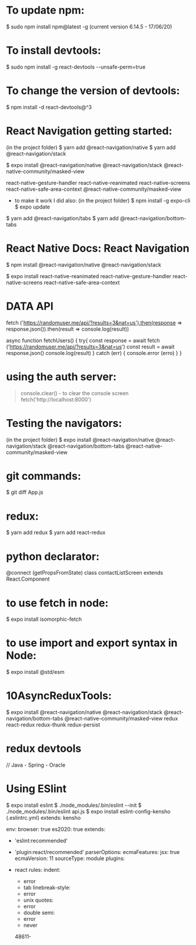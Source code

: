 # To update npm:
$ sudo npm install npm@latest -g
(current version 6.14.5 - 17/06/20)

# To install devtools:
$ sudo npm install -g react-devtools --unsafe-perm=true
# To change the version of devtools:
$ npm install -d react-devtools@^3

# React Navigation getting started:
(in the project folder)
$ yarn add @react-navigation/native
$ yarn add @react-navigation/stack

$ expo install
@react-navigation/native
@react-navigation/stack
@react-native-community/masked-view

react-native-gesture-handler
react-native-reanimated
react-native-screens
react-native-safe-area-context
@react-native-community/masked-view

- to make it work I did also:
(in the project folder)
$ npm install -g expo-cli
$ expo update

$ yarn add @react-navigation/tabs
$ yarn add @react-navigation/bottom-tabs

# React Native Docs: React Navigation
$ npm install @react-navigation/native @react-navigation/stack

$ expo install
react-native-reanimated
react-native-gesture-handler
react-native-screens
react-native-safe-area-context 

# DATA API
fetch ('https://randomuser.me/api/?results=3&nat=us').then(response => response.json()).then(result => console.log(result))

async function fetchUsers() {
  try{
    const response = await fetch ('https://randomuser.me/api/?results=3&nat=us')
    const result = await response.json()
    console.log(result)
  } catch (err) {
    console.error (erro)
  }
}

# using the auth server:
> console.clear() - to clear the console screen
> fetch('http://localhost:8000')

# Testing the navigators:
(in the project folder)
$ expo install
@react-navigation/native
@react-navigation/stack
@react-navigation/bottom-tabs
@react-native-community/masked-view

# git commands:
$ git diff App.js

# redux:
$ yarn add redux
$ yarn add react-redux

# python declarator:
@connect (getPropsFromState)
class contactListScreen extends React.Component

# to use fetch in node:
$ expo install isomorphic-fetch

# to use import and export syntax in Node:
$ expo install @std/esm

# 10AsyncReduxTools:
$ expo install
@react-navigation/native
@react-navigation/stack
@react-navigation/bottom-tabs
@react-native-community/masked-view
redux
react-redux
redux-thunk
redux-persist

# redux devtools

// Java - Spring - Oracle

# Using ESlint
$ expo install eslint
$ ./node_modules/.bin/eslint --init
$ ./node_modules/.bin/eslint api.js
$ expo install eslint-config-kensho
(.eslintrc.yml)
extends: kensho


env:
  browser: true
  es2020: true
extends:
  - 'eslint:recommended'
  - 'plugin:react/recommended'
parserOptions:
  ecmaFeatures:
    jsx: true
  ecmaVersion: 11
  sourceType: module
plugins:
  - react
rules:
  indent:
    - error
    - tab
  linebreak-style:
    - error
    - unix
  quotes:
    - error
    - double
  semi:
    - error
    - never


    48611-
